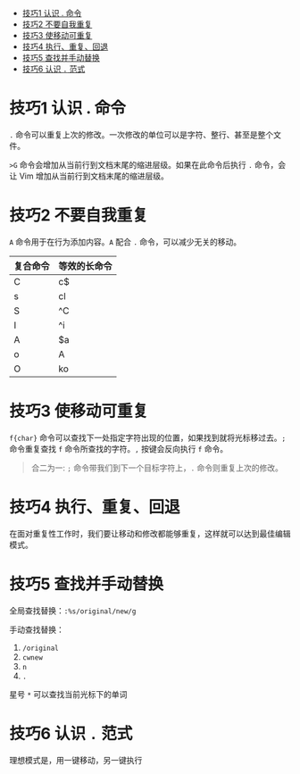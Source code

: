 - [技巧1 认识 . 命令](#技巧1-认识--命令)
- [技巧2 不要自我重复](#技巧2-不要自我重复)
- [技巧3 使移动可重复](#技巧3-使移动可重复)
- [技巧4 执行、重复、回退](#技巧4-执行重复回退)
- [技巧5 查找并手动替换](#技巧5-查找并手动替换)
- [技巧6 认识 `.` 范式](#技巧6-认识--范式)

# 技巧1 认识 . 命令

`.` 命令可以重复上次的修改。一次修改的单位可以是字符、整行、甚至是整个文件。

`>G` 命令会增加从当前行到文档末尾的缩进层级。如果在此命令后执行 `.` 命令，会让 Vim 增加从当前行到文档末尾的缩进层级。

# 技巧2 不要自我重复

`A` 命令用于在行为添加内容。`A` 配合 `.` 命令，可以减少无关的移动。

| 复合命令 | 等效的长命令 |
| --- | --- |
| C | c$ |
| s | cl |
| S | ^C |
| I | ^i |
| A | $a |
| o | A |
| O | ko |

# 技巧3 使移动可重复

`f{char}` 命令可以查找下一处指定字符出现的位置，如果找到就将光标移过去。`;` 命令重复查找 `f` 命令所查找的字符。`,` 按键会反向执行 `f` 命令。

> 合二为一: `;` 命令带我们到下一个目标字符上，`.` 命令则重复上次的修改。

# 技巧4 执行、重复、回退

在面对重复性工作时，我们要让移动和修改都能够重复，这样就可以达到最佳编辑模式。

# 技巧5 查找并手动替换

全局查找替换：`:%s/original/new/g`

手动查找替换：

1. `/original`
2. `cwnew`
3. `n`
4. `.`

星号 `*` 可以查找当前光标下的单词

# 技巧6 认识 `.` 范式

理想模式是，用一键移动，另一键执行
